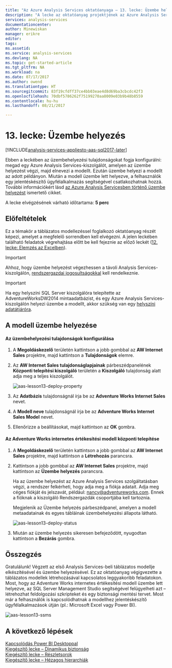 ```yaml
---
title: "Az Azure Analysis Services oktatóanyaga – 13. lecke: Üzembe helyezés | Microsoft Docs"
description: "A lecke az oktatóanyag projektjének az Azure Analysis Services szolgáltatásban való üzembe helyezését ismerteti."
services: analysis-services
documentationcenter: 
author: Minewiskan
manager: erikre
editor: 
tags: 
ms.assetid: 
ms.service: analysis-services
ms.devlang: NA
ms.topic: get-started-article
ms.tgt_pltfrm: NA
ms.workload: na
ms.date: 07/17/2017
ms.author: owend
ms.translationtype: HT
ms.sourcegitcommit: 83f19cfdff37ce4bb03eae4d8d69ba3cbcdc42f3
ms.openlocfilehash: 70dbf5786262f75199270aa8009e03b9b48b8559
ms.contentlocale: hu-hu
ms.lasthandoff: 08/21/2017

---
```

# <a name="lesson-13-deploy"></a>13. lecke: Üzembe helyezés

[!INCLUDE[analysis-services-appliesto-aas-sql2017-later](../../../includes/analysis-services-appliesto-aas-sql2017-later.md)]

Ebben a leckében az üzembehelyezési tulajdonságokat fogja konfigurálni: megad egy Azure Analysis Services-kiszolgálót, amelyen az üzembe helyezést végzi, majd elnevezi a modellt. Ezután üzembe helyezi a modellt az adott példányon. Miután a modell üzembe lett helyezve, a felhasználók egy jelentéskészítő ügyfélalkalmazás segítségével csatlakozhatnak hozzá. További információkért lásd [az Azure Analysis Servicesben történő üzembe helyezést](https://docs.microsoft.com/azure/analysis-services/analysis-services-deploy) ismertető cikket.  
  
A lecke elvégzésének várható időtartama: **5 perc**  
  
## <a name="prerequisites"></a>Előfeltételek  
Ez a témakör a táblázatos modellezéssel foglalkozó oktatóanyag részét képezi, amelyet a megfelelő sorrendben kell elvégezni. A jelen leckében található feladatok végrehajtása előtt be kell fejeznie az előző leckét ([12. lecke: Elemzés az Excelben](../tutorials/aas-lesson-12-analyze-in-excel.md)).  

> [!IMPORTANT]  
> Ahhoz, hogy üzembe helyezést végezhessen a távoli Analysis Services-kiszolgálón, [rendszergazdai jogosultságokkal](../analysis-services-server-admins.md) kell rendelkeznie.  

> [!IMPORTANT]  
> Ha egy helyszíni SQL Server kiszolgálóra telepítette az AdventureWorksDW2014 mintaadatbázist, és egy Azure Analysis Services-kiszolgálón helyezi üzembe a modellt, akkor szükség van egy [helyszíni adatátjáróra](../analysis-services-gateway.md).
  
## <a name="deploy-the-model"></a>A modell üzembe helyezése  
  
#### <a name="to-configure-deployment-properties"></a>Az üzembehelyezési tulajdonságok konfigurálása  

  
1.  A **Megoldáskezelő** területén kattintson a jobb gombbal az **AW Internet Sales** projektre, majd kattintson a **Tulajdonságok** elemre.  
  
2.  Az **AW Internet Sales tulajdonságlapjainak** párbeszédpanelének **Központi telepítési kiszolgáló** területén a **Kiszolgáló** tulajdonság alatt adja meg a teljes kiszolgálót.  

    ![aas-lesson13-deploy-property](../tutorials/media/aas-lesson13-deploy-property.png)
  
3.  Az **Adatbázis** tulajdonságnál írja be az **Adventure Works Internet Sales** nevet.  
  
4.  A **Modell neve** tulajdonságnál írja be az **Adventure Works Internet Sales Model** nevet.  
  
5.  Ellenőrizze a beállításokat, majd kattintson az **OK** gombra.  
  
#### <a name="to-deploy-the-adventure-works-internet-sales"></a>Az Adventure Works internetes értékesítési modell központi telepítése
  
1.  A **Megoldáskezelő** területén kattintson a jobb gombbal az **AW Internet Sales** projektre, majd kattintson a **Létrehozás** parancsra.  

2.  Kattintson a jobb gombbal az **AW Internet Sales** projektre, majd kattintson az **Üzembe helyezés** parancsra.

    Ha az üzembe helyezést az Azure Analysis Services szolgáltatásban végzi, a rendszer felkérheti, hogy adja meg a fiókja adatait. Adja meg céges fiókját és jelszavát, például: nancy@adventureworks.com. Ennek a fióknak a kiszolgáló Rendszergazdák csoportjába kell tartoznia.
  
    Megjelenik az Üzembe helyezés párbeszédpanel, amelyen a modell metaadatainak és egyes tábláinak üzembehelyezési állapota látható.  
    
    ![aas-lesson13-deploy-status](../tutorials/media/aas-lesson13-deploy-status.png)
  
3. Miután az üzembe helyezés sikeresen befejeződött, nyugodtan kattintson a **Bezárás** gombra.  
  
## <a name="conclusion"></a>Összegzés  
Gratulálunk! Végzett az első Analysis Services-beli táblázatos modellje elkészítésével és üzembe helyezésével. Ez az oktatóanyag végigvezette a táblázatos modellek létrehozásával kapcsolatos leggyakoribb feladatokon. Most, hogy az Adventure Works internetes értékesítési modell üzembe lett helyezve, az SQL Server Management Studio segítségével felügyelheti azt – létrehozhat feldolgozási szkripteket és egy biztonsági mentési tervet. Most már a felhasználók is kapcsolódhatnak a modellhez jelentéskészítő ügyfélalkalmazások útján (pl.: Microsoft Excel vagy Power BI).  

![aas-lesson13-ssms](../tutorials/media/aas-lesson13-ssms.png)
  
  
  
## <a name="whats-next"></a>A következő lépések
[Kapcsolódás Power BI Desktoppal](../analysis-services-connect-pbi.md)   
[Kiegészítő lecke – Dinamikus biztonság](../tutorials/aas-supplemental-lesson-dynamic-security.md)   
[Kiegészítő lecke – Részletsorok](../tutorials/aas-supplemental-lesson-detail-rows.md)   
[Kiegészítő lecke – Hézagos hierarchiák](../tutorials/aas-supplemental-lesson-ragged-hierarchies.md)   

